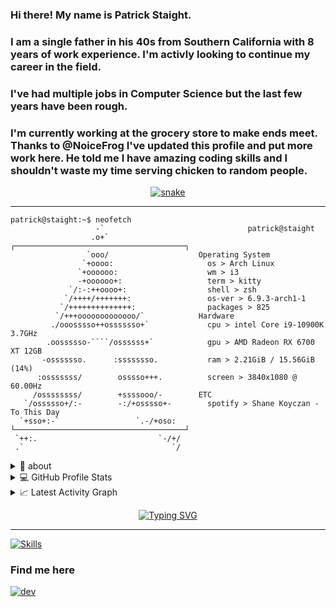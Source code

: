 ### Hi there! My name is Patrick Staight.
### I am a single father in his 40s from Southern California with 8 years of work experience. I'm activly looking to continue my career in the field.
### I've had multiple jobs in Computer Science but the last few years have been rough.
### I'm currently working at the grocery store to make ends meet. Thanks to @NoiceFrog I've updated this profile and put more work here. He told me I have amazing coding skills and I shouldn't waste my time serving chicken to random people.

<div align="center">
  <a href="https://github.com/pstaight">
  <img  src="https://raw.githubusercontent.com/MannuVilasara/MannuVilasara/f2d01ce2f26022eba3a758b7cae35779dcea97cd/grid-snake.svg"
       alt="snake" /></a>
</div>

-----
```console
patrick@staight:~$ neofetch
                   -`                     ​​ ​ ​ ​ ​ ​ ​​     patrick@staight 
                  .o+`                  ┌──────────────────────────────────────┐ 
                 `ooo/                    Operating System 
                `+oooo:                   ​​ ​ os >​ Arch Linux 
               `+oooooo:                  ​​ ​ wm >​ i3 
               -+oooooo+:                 ​ ​ term >​ kitty 
             `/:-:++oooo+:                ​ ​ shell >​ zsh 
            `/++++/+++++++:               ​ ​ os-ver >​ 6.9.3-arch1-1 
           `/++++++++++++++:              ​ ​ packages >​ 825 
          `/+++ooooooooooooo/`            Hardware 
         ./ooosssso++osssssso+`           ​​ ​ cpu >​ intel Core i9-10900K 3.7GHz 
        .oossssso-````/ossssss+`          ​​ ​ gpu >​ AMD Radeon RX 6700 XT 12GB 
       -osssssso.      :ssssssso.         ​​ ​ ram >​ 2.21GiB / 15.56GiB (14%) 
      :osssssss/        osssso+++.        ​​ ​ screen >​ 3840x1080 @ 60.00Hz 
     /ossssssss/        +ssssooo/-        ETC 
   `/ossssso+/:-        -:/+osssso+-      ​​ ​ spotify >​ Shane Koyczan - To This Day 
  `+sso+:-`                 `.-/+oso:   └──────────────────────────────────────┘ 
 `++:.                           `-/+/
 .`                                 `/

```               

<details>
  <summary>🧮 about</summary>
<div>
<samp>
<h2 align="center">About this Account</h2>
 <p align="center">
  <a href="github.com/pstaight" target="blank"><img align="center" 
     src="https://komarev.com/ghpvc/?username=pstaight&style=for-the-badge&label=PROFILE+VIEWS" height="25"
     alt="views count" /></a>
  </p>
 </samp>
</div>
</details>
  
<details> 
  <summary>💻 GitHub Profile Stats</summary>
  <div>
  <samp>
    <h2 align="center"> Github stats </h2>
      <br/>
    <details open>
  <summary><h3>Languages</h3></summary>
            <p align="center">
        <a href="https://github.com/pstaight/">
          <img src="https://github-readme-stats.vercel.app/api/top-langs/?username=pstaight&langs_count=6&theme=gruvbox&layout=compact&hide_border=true"
          alt="Noice :: overall Top Langs " /></a>
      </p>
        <p align="center">
          <a href="https://github.com/pstaight/">
          <img width="45%" src="https://github-profile-summary-cards.vercel.app/api/cards/repos-per-language?username=pstaight&theme=gruvbox&layout=compact&hide_border=true"
          alt="pstaight :: Top Langs by repo" />
          <img width="45%" src="https://github-profile-summary-cards.vercel.app/api/cards/most-commit-language?username=pstaight&theme=gruvbox&layout=compact&hide_border=true"
          alt="pstaight :: Top Langs by commit" />
          </a>
        </p>
</details>
    <details open>
  <summary><h3>stasistic</h3></summary>
        <p align="center">
          <a href="https://github.com/pstaight/">
          <img width="49.5%" src="https://github-readme-stats.vercel.app/api?username=pstaight&show_icons=true&theme=gruvbox&hide_border=true" />
          <img width="49.5%" src="https://github-readme-streak-stats.herokuapp.com/?user=pstaight&theme=gruvbox&hide_border=true" />
          </a>
       </p>
     <br>
     </samp>
  </div>    
</details>

<details>
  <summary>📈 Latest Activity Graph</summary>
  <samp>
  <br/>
  <h2 align="center"> latest contribution </h2>
<a href="https://github.com/ashutosh00710/github-readme-activity-graph">
  <img alt="azzar's Activity Graph" src="https://github-readme-activity-graph.vercel.app/graph/?username=pstaight&bg_color=000&color=fff&line=00E676&point=fff&hide_border=true" /></a>
<br/>
  </samp>
  </details>



  
 <p align="center"><a href="https://git.io/typing-svg"><img src="https://readme-typing-svg.demolab.com?font=Fira+Code&pause=1000&color=0E7334&center=true&vCenter=true&width=435&lines=knows+C+CPP;also+knows+SQL+and+PHP;Arch+Linux+user" alt="Typing SVG" /></a></p>
  
  
-----

[![Skills](https://skillicons.dev/icons?i=arch,linux,c,cpp,sql,python,neovim,vscode,git,github,githubactions)](https://skillicons.dev)

### Find me here
[![dev](https://skillicons.dev/icons?i=linkedin)](https://www.linkedin.com/in/patrickstaight/)

